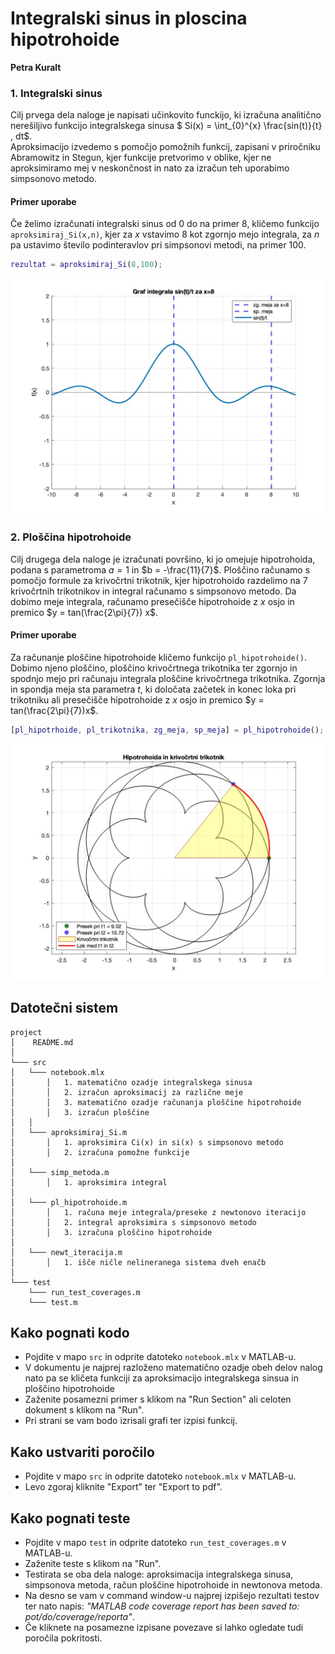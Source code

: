 # Integralski sinus in ploscina hipotrohoide
**Petra Kuralt**

### 1. Integralski sinus
Cilj prvega dela naloge je napisati učinkovito funckijo, ki izračuna analitično nerešiljivo funkcijo integralskega sinusa
$ Si(x) = \int_{0}^{x} \frac{sin(t)}{t} \, dt$. <br>
Aproksimacijo izvedemo s pomočjo pomožnih funkcij, zapisani v priročniku Abramowitz in Stegun, kjer funkcije pretvorimo v oblike, kjer ne aproksimiramo mej v neskončnost in nato za izračun teh uporabimo simpsonovo metodo.

#### Primer uporabe
Če želimo izračunati integralski sinus od 0 do na primer 8, kličemo funkcijo `aproksimiraj_Si(x,n)`, kjer za $x$ vstavimo 8 kot zgornjo mejo integrala, za $n$ pa ustavimo število podinteravlov pri simpsonovi metodi, na primer 100.
```matlab
rezultat = aproksimiraj_Si(8,100);
```
 ![slika grafa sin(x)/x](sin8.jpg)

### 2. Ploščina hipotrohoide
Cilj drugega dela naloge je izračunati površino, ki jo omejuje hipotrohoida, podana s parametroma $a = 1$ in $b = -\frac{11}{7}$. Ploščino računamo s pomočjo formule za krivočrtni trikotnik, kjer hipotrohoido razdelimo na 7 krivočrtnih trikotnikov in integral računamo s simpsonovo metodo. Da dobimo meje integrala, računamo presečišče hipotrohoide z $x$ osjo in premico $y = tan(\frac{2\pi}{7}) x$.

#### Primer uporabe
Za računanje ploščine hipotrohoide kličemo funkcijo `pl_hipotrohoide()`. Dobimo njeno ploščino, ploščino krivočrtnega trikotnika ter zgornjo in spodnjo mejo pri računaju integrala ploščine krivočrtnega trikotnika. Zgornja in spondja meja sta parametra $t$, ki določata začetek in konec loka pri trikotniku ali presečišče hipotrohoide z $x$ osjo in premico $y = tan(\frac{2\pi}{7})x$.
```matlab
[pl_hipotrhoide, pl_trikotnika, zg_meja, sp_meja] = pl_hipotrohoide();
```
 ![slika hipotrohoide in krivocrtnega trikotnika](hipo_trikotnik.jpg)


## Datotečni sistem
```
project
│    README.md
│
└─── src
│   └─── notebook.mlx
│       │   1. matematično ozadje integralskega sinusa
│       │   2. izračun aproksimacij za različne meje
│       │   3. matematično ozadje računanja ploščine hipotrohoide
│       │   3. izračun ploščine
│   │
│   └─── aproksimiraj_Si.m
│       │   1. aproksimira Ci(x) in si(x) s simpsonovo metodo
│       │   2. izračuna pomožne funkcije
│
│   └─── simp_metoda.m
│       │   1. aproksimira integral
│
│   └─── pl_hipotrohoide.m
│       │   1. računa meje integrala/preseke z newtonovo iteracijo
│       │   2. integral aproksimira s simpsonovo metodo
│       │   3. izračuna ploščino hipotrohoide 
│
│   └─── newt_iteracija.m
│       │   1. išče ničle nelineranega sistema dveh enačb
│   
└─── test
    └─── run_test_coverages.m
    └─── test.m
```
   
## Kako pognati kodo
   - Pojdite v mapo `src` in odprite datoteko `notebook.mlx` v MATLAB-u.
   - V dokumentu je najprej razloženo matematično ozadje obeh delov nalog nato pa se kličeta funkciji za aproksimacijo integralskega sinsua in ploščino hipotrohoide
   - Zaženite posamezni primer s klikom na "Run Section" ali celoten dokument s klikom na "Run".
   - Pri strani se vam bodo izrisali grafi ter izpisi funkcij.

## Kako ustvariti poročilo
   - Pojdite v mapo `src` in odprite datoteko `notebook.mlx` v MATLAB-u.
   - Levo zgoraj kliknite "Export" ter "Export to pdf".

## Kako pognati teste
   - Pojdite v mapo `test` in odprite datoteko `run_test_coverages.m` v MATLAB-u.
   - Zaženite teste s klikom na "Run".
   - Testirata se oba dela naloge: aproksimacija integralskega sinusa, simpsonova metoda, račun ploščine hipotrohoide in newtonova metoda. 
   - Na desno se vam v command window-u najprej izpišejo rezultati testov ter nato napis: <em>"MATLAB code coverage report has been saved to: pot/do/coverage/reporta"</em>.
   - Če kliknete na posamezne izpisane povezave si lahko ogledate tudi poročila pokritosti.

